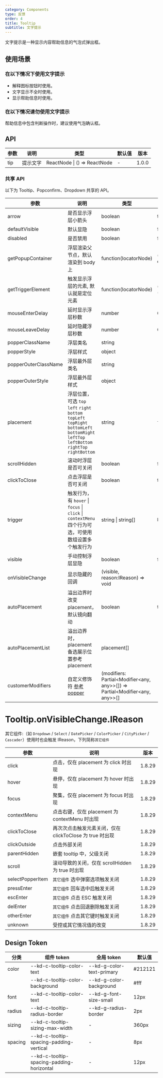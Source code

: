 ```yaml
---
category: Components
type: 反馈
order: 4
title: Tooltip
subtitle: 文字提示
---
```


文字提示是一种显示内容帮助信息的气泡式弹出框。

## 使用场景

### 在以下情况下使用文字提示

- 解释图标按钮时使用。
- 文字显示不全时使用。
- 显示帮助信息时使用。

### 在以下情况请勿使用文字提示

帮助信息中包含判断操作时，建议使用气泡确认框。

## API

| 参数 | 说明     | 类型                         | 默认值 | 版本  |
| ---- | -------- | ---------------------------- | ------ | ----- |
| tip  | 提示文字 | ReactNode \| () => ReactNode | -      | 1.0.0 |

### 共享 API

以下为 Tooltip、Popconfirm、Dropdown 共享的 API。

| 参数 | 说明 | 类型 | 默认值 | 版本 |
| --- | --- | --- | --- | --- |
| arrow | 是否显示浮层小箭头 | boolean | true | 1.6.14 |
| defaultVisible | 默认显隐 | boolean | false | 1.0.0 |
| disabled | 是否禁用 | boolean | false | 1.0.0 |
| getPopupContainer | 浮层渲染父节点，默认渲染到 body 上 | function(locatorNode) | () => document.body | 1.0.0 |
| getTriggerElement | 触发显示浮层的元素, 默认就是定位元素 | function(locatorNode) | (locatorNode) => locatorNode | 1.0.0 |
| mouseEnterDelay | 延时显示浮层秒数 | number | 0.1 | 1.0.0 |
| mouseLeaveDelay | 延时隐藏浮层秒数 | number | 0.1 | 1.0.0 |
| popperClassName | 浮层类名 | string | - | 1.0.0 |
| popperStyle | 浮层样式 | object | - | 1.8.13 |
| popperOuterClassName | 浮层最外层类名 | string | - | 1.8.13 |
| popperOuterStyle | 浮层最外层样式 | object | - | 1.0.0 |
| placement | 浮层位置，可选 `top` `left` `right` `bottom` `topLeft` `topRight` `bottomLeft` `bottomRight` `leftTop` `leftBottom` `rightTop` `rightBottom` | string | `top` | 1.0.0 |
| scrollHidden | 滚动时浮层是否可关闭 | boolean | false | 1.0.0 |
| clickToClose | 点击浮层是否可关闭 | boolean | true | 1.0.0 |
| trigger | 触发行为，有 `hover` \| `focus` \| `click` \| `contextMenu` 四个行为可选，可使用数组设置多个触发行为 | string \| string\[] | `hover` | 1.0.0 |
| visible | 手动控制浮层显隐 | boolean | false | 1.0.0 |
| onVisibleChange | 显示隐藏的回调 | (visible, reason:IReason) => void | - | 1.8.29 |
| autoPlacement | 溢出边界时改变 placement，默认镜向翻动 | boolean | true | 1.8.10 |
| autoPlacementList | 溢出边界时，placement 备选展示位置参考 placement | placement\[] | - | 1.8.10 |
| customerModifiers | 自定义修饰符 [参考 popper](https://popper.js.org/docs/v2/modifiers/) | (modifiers: Partial<Modifier<any, any>>\[]) => Partial<Modifier<any, any>>\[] | - | 1.8.10 |

# Tooltip.onVisibleChange.IReason

其它组件:（如 `Dropdown` / `Select` / `DatePicker` / `ColorPicker` / `CityPicker` / `Cascader`）使用时也会触发 IReason，下列简称`其它组件`

| 参数             | 说明                                                     | 版本   |
| ---------------- | -------------------------------------------------------- | ------ |
| click            | 点击，仅在 placement 为 click 时出现                     | 1.8.29 |
| hover            | 悬停，仅在 placement 为 hover 时出现                     | 1.8.29 |
| focus            | 聚集，仅在 placement 为 focus 时出现                     | 1.8.29 |
| contextMenu      | 点击右键，仅在 placement 为 contextMenu 时出现           | 1.8.29 |
| clickToClose     | 再次次点击触发元素关闭，仅在 clickToClose 为 true 时出现 | 1.8.29 |
| clickOutside     | 点击外部关闭                                             | 1.8.29 |
| parentHidden     | 嵌套 tooltip 中，父级关闭                                | 1.8.29 |
| scroll           | 滚动导致的关闭，仅在 scrollHidden 为 true 时出现         | 1.8.29 |
| selectPopperItem | `其它组件` 选中弹窗选项触发关闭                          | 1.8.29 |
| pressEnter       | `其它组件` 回车选中后触发关闭                            | 1.8.29 |
| escEnter         | `其它组件` 点击 ESC 触发关闭                             | 1.8.29 |
| delEnter         | `其它组件` 点击回退删除触发关闭                          | 1.8.29 |
| otherEnter       | `其它组件` 点击其它键时触发关闭                          | 1.8.29 |
| unknown          | 受控或其它情况值的改变                                   | 1.8.29 |

## Design Token

| 分类    | 组件 token                                | 全局 token                | 默认值  |
| ------- | ----------------------------------------- | ------------------------- | ------- |
| color   | --kd-c-tooltip-color-text                 | --kd-g-color-text-primary | #212121 |
|         | --kd-c-tooltip-color-background           | --kd-g-color-background   | #fff    |
| font    | --kd-c-tooltip-color-text                 | --kd-g-font-size-small    | 12px    |
| radius  | --kd-c-tooltip-radius-border              | --kd-g-radius-border      | 2px     |
| sizing  | --kd-c-tooltip-sizing-max-width           | -                         | 360px   |
| spacing | --kd-c-tooltip-spacing-padding-vertical   | -                         | 8px     |
|         | --kd-c-tooltip-spacing-padding-horizontal | -                         | 12px    |
